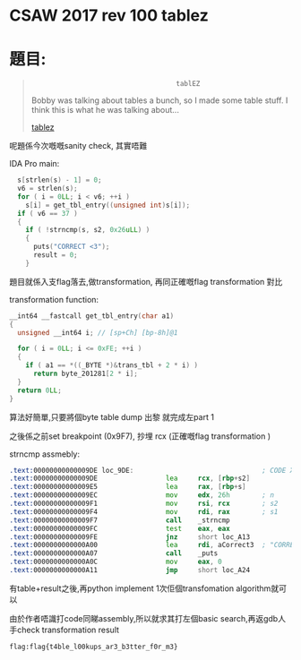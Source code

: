 # CSAW 2017 rev 100 tablez

# 題目:


>                                         tablEZ
>Bobby was talking about tables a bunch, so I made some table stuff. I think this is what he was talking about...
>
>[tablez](tablez)


呢題係今次嘅嘅sanity check, 其實唔難

IDA Pro main:

```C++
  s[strlen(s) - 1] = 0;
  v6 = strlen(s);
  for ( i = 0LL; i < v6; ++i )
    s[i] = get_tbl_entry((unsigned int)s[i]);
  if ( v6 == 37 )
  {
    if ( !strncmp(s, s2, 0x26uLL) )
    {
      puts("CORRECT <3");
      result = 0;
    }
```
題目就係入支flag落去,做transformation, 再同正確嘅flag transformation 對比 

transformation function:

```C++
__int64 __fastcall get_tbl_entry(char a1)
{
  unsigned __int64 i; // [sp+Ch] [bp-8h]@1

  for ( i = 0LL; i <= 0xFE; ++i )
  {
    if ( a1 == *((_BYTE *)&trans_tbl + 2 * i) )
      return byte_201281[2 * i];
  }
  return 0LL;
}
```

算法好簡單,只要將個byte table dump 出黎 就完成左part 1

之後係之前set breakpoint (0x9F7), 抄埋 rcx  (正確嘅flag transformation )

strncmp assmebly:

```asm
.text:00000000000009DE loc_9DE:                                ; CODE XREF: main+129j
.text:00000000000009DE                 lea     rcx, [rbp+s2]
.text:00000000000009E5                 lea     rax, [rbp+s]
.text:00000000000009EC                 mov     edx, 26h        ; n
.text:00000000000009F1                 mov     rsi, rcx        ; s2
.text:00000000000009F4                 mov     rdi, rax        ; s1
.text:00000000000009F7                 call    _strncmp
.text:00000000000009FC                 test    eax, eax
.text:00000000000009FE                 jnz     short loc_A13
.text:0000000000000A00                 lea     rdi, aCorrect3  ; "CORRECT <3"
.text:0000000000000A07                 call    _puts
.text:0000000000000A0C                 mov     eax, 0
.text:0000000000000A11                 jmp     short loc_A24
```

有table+result之後,再python implement 1次佢個transfomation algorithm就可以


由於作者唔識打code同睇assembly,所以就求其打左個basic search,再返gdb人手check transformation result 


```
flag:flag{t4ble_l00kups_ar3_b3tter_f0r_m3}

```
